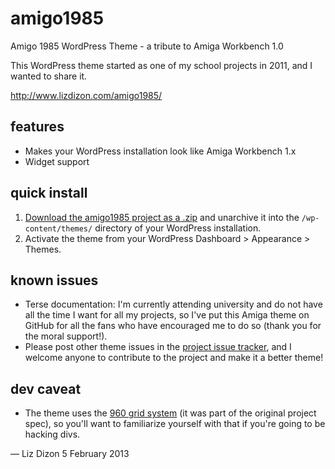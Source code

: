 amigo1985
=========

Amigo 1985 WordPress Theme - a tribute to Amiga Workbench 1.0

This WordPress theme started as one of my school projects in 2011, and I wanted to share it.

http://www.lizdizon.com/amigo1985/

features
--------

* Makes your WordPress installation look like Amiga Workbench 1.x
* Widget support

quick install
-------------

1. [Download the amigo1985 project as a .zip](https://github.com/lizdizon/amigo1985/archive/master.zip) and unarchive it into the `/wp-content/themes/` directory of your WordPress installation.
2. Activate the theme from your WordPress Dashboard > Appearance > Themes.

known issues
------------

* Terse documentation: I'm currently attending university and do not have all the time I want for all my projects, so I've put this Amiga theme on GitHub for all the fans who have encouraged me to do so (thank you for the moral support!).
* Please post other theme issues in the [project issue tracker](https://github.com/lizdizon/amigo1985/issues), and I welcome anyone to contribute to the project and make it a better theme!

dev caveat
-----------
* The theme uses the [960 grid system](http://960.gs/) (it was part of the original project spec), so you'll want to familiarize yourself with that if you're going to be hacking divs.

— Liz Dizon
5 February 2013
